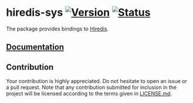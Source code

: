 # hiredis-sys [![Version][version-img]][version-url] [![Status][status-img]][status-url]

The package provides bindings to [Hiredis][1].

## [Documentation][documentation]

## Contribution

Your contribution is highly appreciated. Do not hesitate to open an issue or a
pull request. Note that any contribution submitted for inclusion in the project
will be licensed according to the terms given in [LICENSE.md](LICENSE.md).

[1]: https://github.com/redis/hiredis

[documentation]: https://docs.rs/hiredis-sys
[status-img]: https://travis-ci.org/stainless-steel/hiredis-sys.svg?branch=master
[status-url]: https://travis-ci.org/stainless-steel/hiredis-sys
[version-img]: https://img.shields.io/crates/v/hiredis-sys.svg
[version-url]: https://crates.io/crates/hiredis-sys
